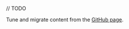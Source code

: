 [//]: # (title: HTML UI)

// TODO

Tune and migrate content from the [GitHub page](https://github.com/JetBrains/compose-multiplatform/tree/master/tutorials/HTML/Building_UI).